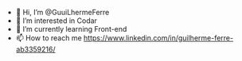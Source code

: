 - 👋 Hi, I’m @GuuiLhermeFerre
- 👀 I’m interested in Codar
- 🌱 I’m currently learning  Front-end
- 📫 How to reach me https://www.linkedin.com/in/guilherme-ferre-ab3359216/

